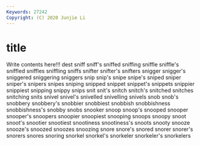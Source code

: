 ```yaml
---
Keywords: 27242
Copyright: (C) 2020 Junjie Li
---
```


# title

Write contents here!!!
dest 
sniff 
sniff's 
sniffed 
sniffing 
sniffle 
sniffle's 
sniffled 
sniffles
sniffling 
sniffs 
snifter 
snifter's 
snifters 
snigger 
snigger's 
sniggered 
sniggering 
sniggers
snip 
snip's 
snipe 
snipe's 
sniped 
sniper 
sniper's 
snipers 
snipes 
sniping
snipped 
snippet 
snippet's 
snippets 
snippier 
snippiest 
snipping 
snippy 
snips 
snit
snit's 
snitch 
snitch's 
snitched 
snitches 
snitching 
snits 
snivel 
snivel's 
snivelled
snivelling 
snivels 
snob 
snob's 
snobbery 
snobbery's 
snobbier 
snobbiest 
snobbish 
snobbishness
snobbishness's 
snobby 
snobs 
snooker 
snoop 
snoop's 
snooped 
snooper 
snooper's 
snoopers
snoopier 
snoopiest 
snooping 
snoops 
snoopy 
snoot 
snoot's 
snootier 
snootiest 
snootiness
snootiness's 
snoots 
snooty 
snooze 
snooze's 
snoozed 
snoozes 
snoozing 
snore 
snore's
snored 
snorer 
snorer's 
snorers 
snores 
snoring 
snorkel 
snorkel's 
snorkeler 
snorkeler's
snorkelers 
